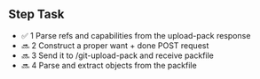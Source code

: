 ## Step Task
- ✅ 1	Parse refs and capabilities from the upload-pack response
- 🔜 2	Construct a proper want + done POST request
- 🔜 3	Send it to /git-upload-pack and receive packfile
- 🔜 4	Parse and extract objects from the packfile